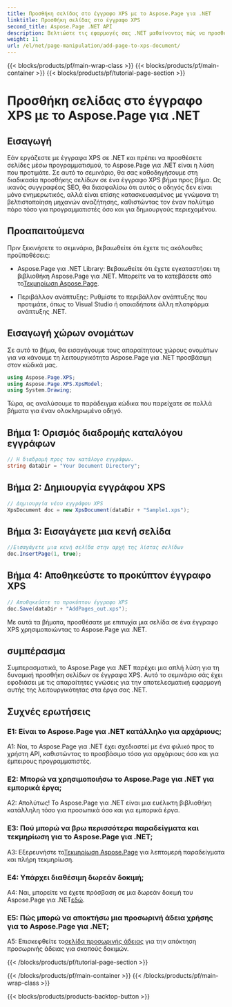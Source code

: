 ```yaml
---
title: Προσθήκη σελίδας στο έγγραφο XPS με το Aspose.Page για .NET
linktitle: Προσθήκη σελίδας στο έγγραφο XPS
second_title: Aspose.Page .NET API
description: Βελτιώστε τις εφαρμογές σας .NET μαθαίνοντας πώς να προσθέτετε σελίδες σε έγγραφα XPS με το Aspose.Page για .NET. Ακολουθήστε τον βήμα προς βήμα οδηγό μας για απρόσκοπτη ενσωμάτωση.
weight: 11
url: /el/net/page-manipulation/add-page-to-xps-document/
---
```


{{< blocks/products/pf/main-wrap-class >}}
{{< blocks/products/pf/main-container >}}
{{< blocks/products/pf/tutorial-page-section >}}

# Προσθήκη σελίδας στο έγγραφο XPS με το Aspose.Page για .NET

## Εισαγωγή

Εάν εργάζεστε με έγγραφα XPS σε .NET και πρέπει να προσθέσετε σελίδες μέσω προγραμματισμού, το Aspose.Page για .NET είναι η λύση που προτιμάτε. Σε αυτό το σεμινάριο, θα σας καθοδηγήσουμε στη διαδικασία προσθήκης σελίδων σε ένα έγγραφο XPS βήμα προς βήμα. Ως ικανός συγγραφέας SEO, θα διασφαλίσω ότι αυτός ο οδηγός δεν είναι μόνο ενημερωτικός, αλλά είναι επίσης κατασκευασμένος με γνώμονα τη βελτιστοποίηση μηχανών αναζήτησης, καθιστώντας τον έναν πολύτιμο πόρο τόσο για προγραμματιστές όσο και για δημιουργούς περιεχομένου.

## Προαπαιτούμενα

Πριν ξεκινήσετε το σεμινάριο, βεβαιωθείτε ότι έχετε τις ακόλουθες προϋποθέσεις:

-  Aspose.Page για .NET Library: Βεβαιωθείτε ότι έχετε εγκαταστήσει τη βιβλιοθήκη Aspose.Page για .NET. Μπορείτε να το κατεβάσετε από το[Τεκμηρίωση Aspose.Page](https://reference.aspose.com/page/net/).

- Περιβάλλον ανάπτυξης: Ρυθμίστε το περιβάλλον ανάπτυξης που προτιμάτε, όπως το Visual Studio ή οποιαδήποτε άλλη πλατφόρμα ανάπτυξης .NET.

## Εισαγωγή χώρων ονομάτων

Σε αυτό το βήμα, θα εισαγάγουμε τους απαραίτητους χώρους ονομάτων για να κάνουμε τη λειτουργικότητα Aspose.Page για .NET προσβάσιμη στον κώδικά μας.

```csharp
using Aspose.Page.XPS;
using Aspose.Page.XPS.XpsModel;
using System.Drawing;
```

Τώρα, ας αναλύσουμε το παράδειγμα κώδικα που παρείχατε σε πολλά βήματα για έναν ολοκληρωμένο οδηγό.

## Βήμα 1: Ορισμός διαδρομής καταλόγου εγγράφων

```csharp
// Η διαδρομή προς τον κατάλογο εγγράφων.
string dataDir = "Your Document Directory";
```

## Βήμα 2: Δημιουργία εγγράφου XPS

```csharp
// Δημιουργία νέου εγγράφου XPS
XpsDocument doc = new XpsDocument(dataDir + "Sample1.xps");
```

## Βήμα 3: Εισαγάγετε μια κενή σελίδα

```csharp
//Εισαγάγετε μια κενή σελίδα στην αρχή της λίστας σελίδων
doc.InsertPage(1, true);
```

## Βήμα 4: Αποθηκεύστε το προκύπτον έγγραφο XPS

```csharp
// Αποθηκεύστε το προκύπτον έγγραφο XPS
doc.Save(dataDir + "AddPages_out.xps");
```

Με αυτά τα βήματα, προσθέσατε με επιτυχία μια σελίδα σε ένα έγγραφο XPS χρησιμοποιώντας το Aspose.Page για .NET.

## συμπέρασμα

Συμπερασματικά, το Aspose.Page για .NET παρέχει μια απλή λύση για τη δυναμική προσθήκη σελίδων σε έγγραφα XPS. Αυτό το σεμινάριο σάς έχει εφοδιάσει με τις απαραίτητες γνώσεις για την αποτελεσματική εφαρμογή αυτής της λειτουργικότητας στα έργα σας .NET.

## Συχνές ερωτήσεις

### Ε1: Είναι το Aspose.Page για .NET κατάλληλο για αρχάριους;

A1: Ναι, το Aspose.Page για .NET έχει σχεδιαστεί με ένα φιλικό προς το χρήστη API, καθιστώντας το προσβάσιμο τόσο για αρχάριους όσο και για έμπειρους προγραμματιστές.

### Ε2: Μπορώ να χρησιμοποιήσω το Aspose.Page για .NET για εμπορικά έργα;

Α2: Απολύτως! Το Aspose.Page για .NET είναι μια ευέλικτη βιβλιοθήκη κατάλληλη τόσο για προσωπικά όσο και για εμπορικά έργα.

### Ε3: Πού μπορώ να βρω περισσότερα παραδείγματα και τεκμηρίωση για το Aspose.Page για .NET;

 A3: Εξερευνήστε το[Τεκμηρίωση Aspose.Page](https://reference.aspose.com/page/net/) για λεπτομερή παραδείγματα και πλήρη τεκμηρίωση.

### Ε4: Υπάρχει διαθέσιμη δωρεάν δοκιμή;

A4: Ναι, μπορείτε να έχετε πρόσβαση σε μια δωρεάν δοκιμή του Aspose.Page για .NET[εδώ](https://releases.aspose.com/).

### Ε5: Πώς μπορώ να αποκτήσω μια προσωρινή άδεια χρήσης για το Aspose.Page για .NET;

 A5: Επισκεφθείτε το[σελίδα προσωρινής άδειας](https://purchase.aspose.com/temporary-license/) για την απόκτηση προσωρινής άδειας για σκοπούς δοκιμών.

{{< /blocks/products/pf/tutorial-page-section >}}

{{< /blocks/products/pf/main-container >}}
{{< /blocks/products/pf/main-wrap-class >}}

{{< blocks/products/products-backtop-button >}}
